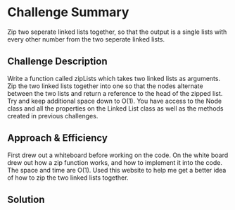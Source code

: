 # Challenge Summary
<!-- Short summary or background information -->
Zip two seperate linked lists together, so that the output is a single lists with every other number from the two seperate linked lists.

## Challenge Description
<!-- Description of the challenge -->
Write a function called zipLists which takes two linked lists as arguments. Zip the two linked lists together into one so that the nodes alternate between the two lists and return a reference to the head of the zipped list. Try and keep additional space down to O(1). You have access to the Node class and all the properties on the Linked List class as well as the methods created in previous challenges.

## Approach & Efficiency
<!-- What approach did you take? Why? What is the Big O space/time for this approach? -->
First drew out a whiteboard before working on the code. On the white board drew out how a zip function works, and how to implement it into the code. The space and time are O(1). Used this website to help me get a better idea of how to zip the two linked lists together.

## Solution
<!-- Embedded whiteboard image -->
